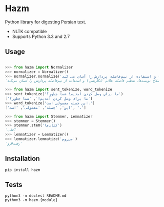 Hazm
====

Python library for digesting Persian text.

+ NLTK compatible
+ Supports Python 3.3 and 2.7

## Usage

```python

>>> from hazm import Normalizer
>>> normalizer = Normalizer()
>>> normalizer.normalize('اصلاح نويسه ها ، تنظيم فاصله علائم ( نگارشي ) و استفاده از نیم‌فاصله پردازش را آسان می کند')
'اصلاح نویسه‌ها، تنظیم فاصله علائم (نگارشی) و استفاده از نیم‌فاصله پردازش را آسان می‌کند'

>>> from hazm import sent_tokenize, word_tokenize
>>> sent_tokenize('ما برای وصل کردن آمدیم! شما چطور؟')
['ما برای وصل کردن آمدیم!', 'شما چطور؟']
>>> word_tokenize('این جمله معمولی است.')
['این', 'جمله', 'معمولی', 'است', '.']

>>> from hazm import Stemmer, Lemmatizer
>>> stemmer = Stemmer()
>>> stemmer.stem('کتاب‌ها')
'کتاب'
>>> lemmatizer = Lemmatizer()
>>> lemmatizer.lemmatize('می‌روم')
'رفت#رو'

```

## Installation

	pip install hazm

## Tests

	python3 -m doctest README.md
	python3 -m hazm.{module}
